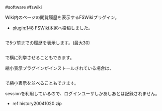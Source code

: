 #software
#fswiki

Wiki内のページの閲覧履歴を表示するFSWikiプラグイン。
* [plugin:148](plugin:148) FSWiki本家へ投稿しました。
```

```
で5つ前までの履歴を表示します。(最大30)

```

```
で横に列挙させることもできます。

縮小表示プラグインがインストールされている場合は、
```

```
で縮小表示を並べることもできます。

sessionを利用しているので、ログインユーザしかあしあとは記録されません。

* ref history20041020.zip

